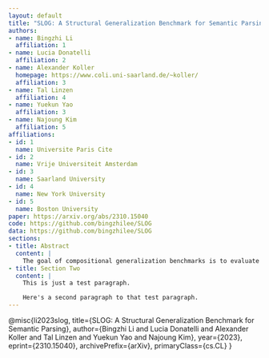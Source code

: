 ```yaml
---
layout: default
title: "SLOG: A Structural Generalization Benchmark for Semantic Parsing"
authors:
- name: Bingzhi Li
  affiliation: 1
- name: Lucia Donatelli
  affiliation: 2
- name: Alexander Koller
  homepage: https://www.coli.uni-saarland.de/~koller/
  affiliation: 3
- name: Tal Linzen
  affiliation: 4
- name: Yuekun Yao
  affiliation: 3
- name: Najoung Kim
  affiliation: 5
affiliations:
- id: 1
  name: Universite Paris Cite
- id: 2
  name: Vrije Universiteit Amsterdam
- id: 3
  name: Saarland University
- id: 4
  name: New York University
- id: 5
  name: Boston University
paper: https://arxiv.org/abs/2310.15040
code: https://github.com/bingzhilee/SLOG
data: https://github.com/bingzhilee/SLOG
sections:
- title: Abstract
  content: |
    The goal of compositional generalization benchmarks is to evaluate how well models generalize to new complex linguistic expressions. Existing benchmarks often focus on lexical generalization, the interpretation of novel lexical items in syntactic structures familiar from training; structural generalization tasks, where a model needs to interpret syntactic structures that are themselves unfamiliar from training, are often underrepresented, resulting in overly optimistic perceptions of how well models can generalize. We introduce SLOG, a semantic parsing dataset that extends COGS (Kim and Linzen, 2020) with 17 structural generalization cases. In our experiments, the generalization accuracy of Transformer models, including pretrained ones, only reaches 40.6%, while a structure-aware parser only achieves 70.8%. These results are far from the near-perfect accuracy existing models achieve on COGS, demonstrating the role of SLOG in foregrounding the large discrepancy between models' lexical and structural generalization capacities.
- title: Section Two
  content: |
    This is just a test paragraph.

    Here's a second paragraph to that test paragraph.
---
```


@misc{li2023slog,
      title={SLOG: A Structural Generalization Benchmark for Semantic Parsing}, 
      author={Bingzhi Li and Lucia Donatelli and Alexander Koller and Tal Linzen and Yuekun Yao and Najoung Kim},
      year={2023},
      eprint={2310.15040},
      archivePrefix={arXiv},
      primaryClass={cs.CL}
}
